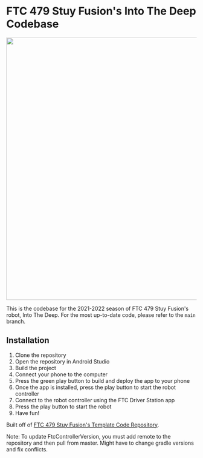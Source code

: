 # FTC 479 Stuy Fusion's Into The Deep Codebase

<img width="693" src="https://i.ibb.co/Jn3nbHg/68747470733a2f2f692e6962622e636f2f4a6470323242712f6c6f676f2d64393230396133392e706e67-1.png" />

This is the codebase for the 2021-2022 season of FTC 479 Stuy Fusion's robot, Into The Deep.
For the most up-to-date code, please refer to the `main` branch.

## Installation

1. Clone the repository
2. Open the repository in Android Studio
3. Build the project
4. Connect your phone to the computer
5. Press the green play button to build and deploy the app to your phone
6. Once the app is installed, press the play button to start the robot controller
7. Connect to the robot controller using the FTC Driver Station app
8. Press the play button to start the robot
9. Have fun!

Built off
of [FTC 479 Stuy Fusion's Template Code Repository](https://github.com/fusion479/commandrr1-template).

Note: To update FtcControllerVersion, you must add remote to the repository and then pull from
master. Might have to change gradle versions and fix conflicts.
